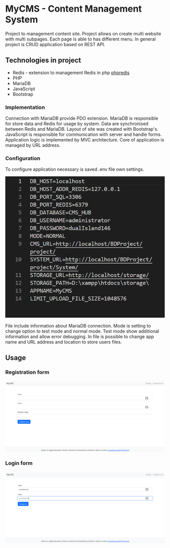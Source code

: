 # MyCMS - Content Management System

Project to management content site. Project allows on create multi website with multi subpages. Each page is able to has different menu. In general project is CRUD application based on REST API. 
## Technologies in project
- Redis - extension to management Redis in php [phpredis](https://github.com/phpredis/phpredis)
- PHP
- MariaDB
- JavaScript
- Bootstrap

### Implementation
Connection with MariaDB provide PDO extension. MariaDB is responsible for store data and Redis for usage by system. Data are synchronised between Redis and MariaDB. Layout of site was created with Bootstrap's. JavaScript is responsible for communication with server and handle forms. Application logic is implemented by MVC architecture. Core of application is managed by URL address.

### Configuration
To configure application necessary is saved .env file own settings.

![.env file](file.env.png)

File include information about MariaDB connection. Mode is setting to change option to test mode and normal mode. Test mode show additional information and allow error debugging. In file is possible to change app name and URL address and location to store users files.

## Usage

### Registration form

![registration site](registration.png)

### Login form
![login site](login.png)
